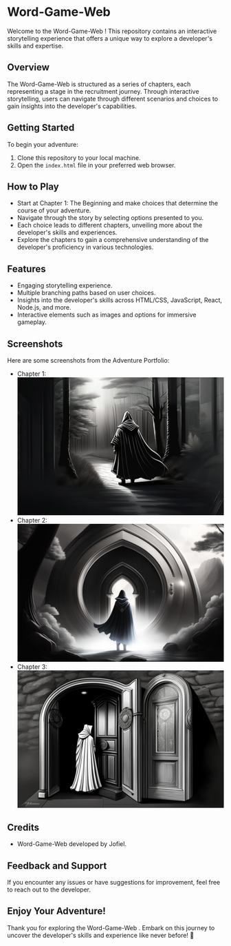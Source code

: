 # Word-Game-Web 

Welcome to the Word-Game-Web ! This repository contains an interactive storytelling experience that offers a unique way to explore a developer's skills and expertise.

## Overview

The Word-Game-Web  is structured as a series of chapters, each representing a stage in the recruitment journey. Through interactive storytelling, users can navigate through different scenarios and choices to gain insights into the developer's capabilities.

## Getting Started

To begin your adventure:

1. Clone this repository to your local machine.
2. Open the `index.html` file in your preferred web browser.

## How to Play

- Start at Chapter 1: The Beginning and make choices that determine the course of your adventure.
- Navigate through the story by selecting options presented to you.
- Each choice leads to different chapters, unveiling more about the developer's skills and experiences.
- Explore the chapters to gain a comprehensive understanding of the developer's proficiency in various technologies.

## Features

- Engaging storytelling experience.
- Multiple branching paths based on user choices.
- Insights into the developer's skills across HTML/CSS, JavaScript, React, Node.js, and more.
- Interactive elements such as images and options for immersive gameplay.

## Screenshots

Here are some screenshots from the Adventure Portfolio:

- Chapter 1: ![The Beginning](./assets/the-ordinary-world.jpg)
- Chapter 2: ![The Call to Adventure](./assets/the-portal.jpg)
- Chapter 3: ![The Refusal of the Call](./assets/start-btn.jpg)

## Credits

- Word-Game-Web  developed by Jofiel.


## Feedback and Support

If you encounter any issues or have suggestions for improvement, feel free to reach out to the developer.

## Enjoy Your Adventure!

Thank you for exploring the Word-Game-Web . Embark on this journey to uncover the developer's skills and experience like never before! 🚀
